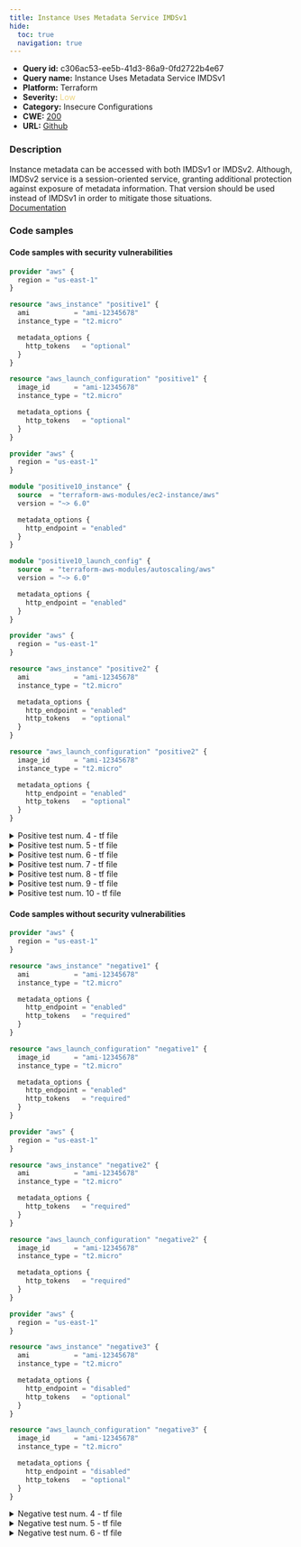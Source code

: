 ```yaml
---
title: Instance Uses Metadata Service IMDSv1
hide:
  toc: true
  navigation: true
---
```


<style>
  .highlight .hll {
    background-color: #ff171742;
  }
  .md-content {
    max-width: 1100px;
    margin: 0 auto;
  }
</style>

-   **Query id:** c306ac53-ee5b-41d3-86a9-0fd2722b4e67
-   **Query name:** Instance Uses Metadata Service IMDSv1
-   **Platform:** Terraform
-   **Severity:** <span style="color:#edd57e">Low</span>
-   **Category:** Insecure Configurations
-   **CWE:** <a href="https://cwe.mitre.org/data/definitions/200.html" onclick="newWindowOpenerSafe(event, 'https://cwe.mitre.org/data/definitions/200.html')">200</a>
-   **URL:** [Github](https://github.com/Checkmarx/kics/tree/master/assets/queries/terraform/aws/instance_uses_metadata_service_IMDSv1)

### Description
Instance metadata can be accessed with both IMDSv1 or IMDSv2. Although, IMDSv2 service is a session-oriented service, granting additional protection against exposure of metadata information. That version should be used instead of IMDSv1 in order to mitigate those situations.<br>
[Documentation](https://registry.terraform.io/providers/hashicorp/aws/latest/docs/resources/instance.html?lang=typescript#metadata-options)

### Code samples
#### Code samples with security vulnerabilities
```tf title="Positive test num. 1 - tf file" hl_lines="10 19"
provider "aws" {
  region = "us-east-1"
}

resource "aws_instance" "positive1" {
  ami           = "ami-12345678"
  instance_type = "t2.micro"

  metadata_options {
    http_tokens   = "optional"
  }
}

resource "aws_launch_configuration" "positive1" {
  image_id      = "ami-12345678"
  instance_type = "t2.micro"

  metadata_options {
    http_tokens   = "optional"
  }
}

```
```tf title="Positive test num. 2 - tf file" hl_lines="9 18"
provider "aws" {
  region = "us-east-1"
}

module "positive10_instance" {
  source  = "terraform-aws-modules/ec2-instance/aws"
  version = "~> 6.0"

  metadata_options {
    http_endpoint = "enabled"
  }
}

module "positive10_launch_config" {
  source  = "terraform-aws-modules/autoscaling/aws"
  version = "~> 6.0"

  metadata_options {
    http_endpoint = "enabled"
  }
}


```
```tf title="Positive test num. 3 - tf file" hl_lines="11 21"
provider "aws" {
  region = "us-east-1"
}

resource "aws_instance" "positive2" {
  ami           = "ami-12345678"
  instance_type = "t2.micro"

  metadata_options {
    http_endpoint = "enabled"
    http_tokens   = "optional"
  }
}

resource "aws_launch_configuration" "positive2" {
  image_id      = "ami-12345678"
  instance_type = "t2.micro"

  metadata_options {
    http_endpoint = "enabled"
    http_tokens   = "optional"
  }
}

```
<details><summary>Positive test num. 4 - tf file</summary>

```tf hl_lines="9 18"
provider "aws" {
  region = "us-east-1"
}

resource "aws_instance" "positive3" {
  ami           = "ami-12345678"
  instance_type = "t2.micro"

  metadata_options {
    instance_metadata_tags = "enabled"
  }
}

resource "aws_launch_configuration" "positive3" {
  image_id      = "ami-12345678"
  instance_type = "t2.micro"

  metadata_options {
    instance_metadata_tags = "enabled"
  }
}

```
</details>
<details><summary>Positive test num. 5 - tf file</summary>

```tf hl_lines="10 5"
provider "aws" {
  region = "us-east-1"
}

resource "aws_instance" "positive4" {
  ami           = "ami-12345678"
  instance_type = "t2.micro"
}

resource "aws_launch_configuration" "positive4" {
  image_id      = "ami-12345678"
  instance_type = "t2.micro"
}

```
</details>
<details><summary>Positive test num. 6 - tf file</summary>

```tf hl_lines="9 18"
provider "aws" {
  region = "us-east-1"
}

resource "aws_instance" "positive5" {
  ami           = "ami-12345678"
  instance_type = "t2.micro"

  metadata_options {
    http_endpoint = "enabled"
  }
}

resource "aws_launch_configuration" "positive5" {
  image_id      = "ami-12345678"
  instance_type = "t2.micro"

  metadata_options {
    http_endpoint = "enabled"
  }
}

```
</details>
<details><summary>Positive test num. 7 - tf file</summary>

```tf hl_lines="10 19"
provider "aws" {
  region = "us-east-1"
}

module "positive6_instance" {
  source  = "terraform-aws-modules/ec2-instance/aws"
  version = "~> 6.0"

  metadata_options {
    http_tokens   = "optional"
  }
}

module "positive6_launch_config" {
  source  = "terraform-aws-modules/autoscaling/aws"
  version = "~> 6.0"

  metadata_options {
    http_tokens   = "optional"
  }
}


```
</details>
<details><summary>Positive test num. 8 - tf file</summary>

```tf hl_lines="11 21"
provider "aws" {
  region = "us-east-1"
}

module "positive7_instance" {
  source  = "terraform-aws-modules/ec2-instance/aws"
  version = "~> 6.0"

  metadata_options {
    http_endpoint = "enabled"
    http_tokens   = "optional"
  }
}

module "positive7_launch_config" {
  source  = "terraform-aws-modules/autoscaling/aws"
  version = "~> 6.0"

  metadata_options {
    http_endpoint = "enabled"
    http_tokens   = "optional"
  }
}


```
</details>
<details><summary>Positive test num. 9 - tf file</summary>

```tf hl_lines="9 18"
provider "aws" {
  region = "us-east-1"
}

module "positive8_instance" {
  source  = "terraform-aws-modules/ec2-instance/aws"
  version = "~> 6.0"

  metadata_options {
    instance_metadata_tags = "enabled"
  }
}

module "positive8_launch_config" {
  source  = "terraform-aws-modules/autoscaling/aws"
  version = "~> 6.0"

  metadata_options {
    instance_metadata_tags = "enabled"
  }
}


```
</details>
<details><summary>Positive test num. 10 - tf file</summary>

```tf hl_lines="13 5"
provider "aws" {
  region = "us-east-1"
}

module "positive9_instance" {
  source  = "terraform-aws-modules/ec2-instance/aws"
  version = "~> 6.0"

  image_id      = "ami-12345678"
  instance_type = "t2.micro"
}

module "positive9_launch_config" {
  source  = "terraform-aws-modules/autoscaling/aws"
  version = "~> 6.0"

  image_id      = "ami-12345678"
  instance_type = "t2.micro"
}


```
</details>


#### Code samples without security vulnerabilities
```tf title="Negative test num. 1 - tf file"
provider "aws" {
  region = "us-east-1"
}

resource "aws_instance" "negative1" {
  ami           = "ami-12345678"
  instance_type = "t2.micro"

  metadata_options {
    http_endpoint = "enabled"
    http_tokens   = "required"
  }
}

resource "aws_launch_configuration" "negative1" {
  image_id      = "ami-12345678"
  instance_type = "t2.micro"

  metadata_options {
    http_endpoint = "enabled"
    http_tokens   = "required"
  }
}
```
```tf title="Negative test num. 2 - tf file"
provider "aws" {
  region = "us-east-1"
}

resource "aws_instance" "negative2" {
  ami           = "ami-12345678"
  instance_type = "t2.micro"

  metadata_options {
    http_tokens   = "required"
  }
}

resource "aws_launch_configuration" "negative2" {
  image_id      = "ami-12345678"
  instance_type = "t2.micro"

  metadata_options {
    http_tokens   = "required"
  }
}

```
```tf title="Negative test num. 3 - tf file"
provider "aws" {
  region = "us-east-1"
}

resource "aws_instance" "negative3" {
  ami           = "ami-12345678"
  instance_type = "t2.micro"

  metadata_options {
    http_endpoint = "disabled"
    http_tokens   = "optional"
  }
}

resource "aws_launch_configuration" "negative3" {
  image_id      = "ami-12345678"
  instance_type = "t2.micro"

  metadata_options {
    http_endpoint = "disabled"
    http_tokens   = "optional"
  }
}
```
<details><summary>Negative test num. 4 - tf file</summary>

```tf
provider "aws" {
  region = "us-east-1"
}

module "negative4_instance" {
  source  = "terraform-aws-modules/ec2-instance/aws"
  version = "~> 6.0"

  metadata_options {
    http_endpoint = "enabled"
    http_tokens   = "required"
  }
}

module "negative4_launch_config" {
  source  = "terraform-aws-modules/autoscaling/aws"
  version = "~> 6.0"

  metadata_options {
    http_endpoint = "enabled"
    http_tokens   = "required"
  }
}


```
</details>
<details><summary>Negative test num. 5 - tf file</summary>

```tf
provider "aws" {
  region = "us-east-1"
}

module "negative5_instance" {
  source  = "terraform-aws-modules/ec2-instance/aws"
  version = "~> 6.0"

  metadata_options {
    http_tokens   = "required"
  }
}

module "negative5_launch_config" {
  source  = "terraform-aws-modules/autoscaling/aws"
  version = "~> 6.0"

  metadata_options {
    http_tokens   = "required"
  }
}


```
</details>
<details><summary>Negative test num. 6 - tf file</summary>

```tf
provider "aws" {
  region = "us-east-1"
}

module "negative6_instance" {
  source  = "terraform-aws-modules/ec2-instance/aws"
  version = "~> 6.0"

  metadata_options {
    http_endpoint = "disabled"
    http_tokens   = "optional"
  }
}

module "negative6_launch_config" {
  source  = "terraform-aws-modules/autoscaling/aws"
  version = "~> 6.0"

  metadata_options {
    http_endpoint = "disabled"
    http_tokens   = "optional"
  }
}


```
</details>
